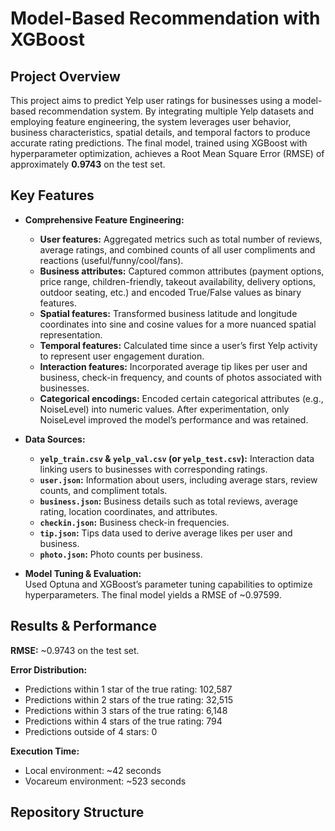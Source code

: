 # Model-Based Recommendation with XGBoost

## Project Overview

This project aims to predict Yelp user ratings for businesses using a model-based recommendation system. By integrating multiple Yelp datasets and employing feature engineering, the system leverages user behavior, business characteristics, spatial details, and temporal factors to produce accurate rating predictions. The final model, trained using XGBoost with hyperparameter optimization, achieves a Root Mean Square Error (RMSE) of approximately **0.9743** on the test set.

## Key Features

- **Comprehensive Feature Engineering:**  
  - **User features:** Aggregated metrics such as total number of reviews, average ratings, and combined counts of all user compliments and reactions (useful/funny/cool/fans).
  - **Business attributes:** Captured common attributes (payment options, price range, children-friendly, takeout availability, delivery options, outdoor seating, etc.) and encoded True/False values as binary features.
  - **Spatial features:** Transformed business latitude and longitude coordinates into sine and cosine values for a more nuanced spatial representation.
  - **Temporal features:** Calculated time since a user’s first Yelp activity to represent user engagement duration.
  - **Interaction features:** Incorporated average tip likes per user and business, check-in frequency, and counts of photos associated with businesses.
  - **Categorical encodings:** Encoded certain categorical attributes (e.g., NoiseLevel) into numeric values. After experimentation, only NoiseLevel improved the model’s performance and was retained.

- **Data Sources:**
  - **`yelp_train.csv` & `yelp_val.csv` (or `yelp_test.csv`):** Interaction data linking users to businesses with corresponding ratings.
  - **`user.json`:** Information about users, including average stars, review counts, and compliment totals.
  - **`business.json`:** Business details such as total reviews, average rating, location coordinates, and attributes.
  - **`checkin.json`:** Business check-in frequencies.
  - **`tip.json`:** Tips data used to derive average likes per user and business.
  - **`photo.json`:** Photo counts per business.

- **Model Tuning & Evaluation:**  
  Used Optuna and XGBoost’s parameter tuning capabilities to optimize hyperparameters. The final model yields a RMSE of ~0.97599.

## Results & Performance

**RMSE:** ~0.9743 on the test set.

**Error Distribution:**
- Predictions within 1 star of the true rating: 102,587
- Predictions within 2 stars of the true rating: 32,515
- Predictions within 3 stars of the true rating: 6,148
- Predictions within 4 stars of the true rating: 794
- Predictions outside of 4 stars: 0

**Execution Time:**
- Local environment: ~42 seconds
- Vocareum environment: ~523 seconds

## Repository Structure

